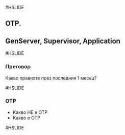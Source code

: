 #HSLIDE

## OTP. 
## GenServer, Supervisor, Application

#HSLIDE

### Преговор
Какво правихте през последния 1 месец?

#HSLIDE

### OTP
* Какво НЕ е OTP <!-- .element: class="fragment" -->
* Kакво е OTP <!-- .element: class="fragment" -->

#HSLIDE
